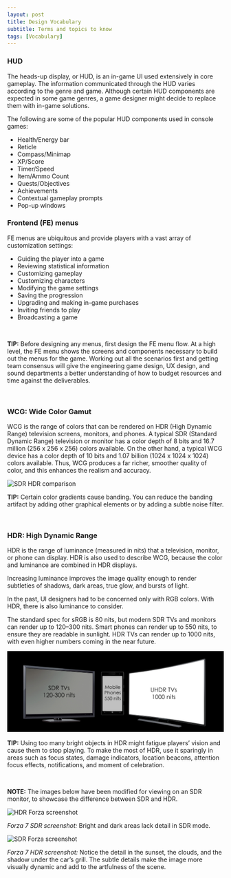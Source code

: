 ```yaml
---
layout: post
title: Design Vocabulary
subtitle: Terms and topics to know
tags: [Vocabulary]
---
```



### HUD
The heads-up display, or HUD, is an in-game UI used extensively in core gameplay. The information communicated through the HUD varies according to the genre and game. Although certain HUD components are expected in some game genres, a game designer might decide to replace them with in-game solutions.

The following are some of the popular HUD components used in console games: 
- Health/Energy bar
- Reticle
- Compass/Minimap
- XP/Score
- Timer/Speed
- Item/Ammo Count
- Quests/Objectives
- Achievements
- Contextual gameplay prompts
- Pop-up windows

### Frontend (FE) menus
FE menus are ubiquitous and provide players with a vast array of customization settings:
- Guiding the player into a game
- Reviewing statistical information
- Customizing gameplay
- Customizing characters
- Modifying the game settings
- Saving the progression
- Upgrading and making in-game purchases
- Inviting friends to play
- Broadcasting a game

<br>

**TIP:** Before designing any menus, first design the FE menu flow. At a high level, the FE menu shows the screens and components necessary to build out the menus for the game. Working out all the scenarios first and getting team consensus will give the engineering game design, UX design, and sound departments a better understanding of how to budget resources and time against the deliverables.

<br>

### WCG: Wide Color Gamut
WCG is the range of colors that can be rendered on HDR (High Dynamic Range) television screens, monitors, and phones. A typical SDR (Standard Dynamic Range) television or monitor has a color depth of 8 bits and 16.7 million (256 x 256 x 256) colors available. On the other hand, a typical WCG device has a color depth of 10 bits and 1.07 billion (1024 x 1024 x 1024) colors available. Thus, WCG produces a far richer, smoother quality of color, and this enhances the realism and accuracy.

![SDR HDR comparison](img/SDR_HDR_Comparison.jpg)

**TIP:** Certain color gradients cause banding. You can reduce the banding artifact by adding other graphical elements or by adding a subtle noise filter.

<br>

### HDR: High Dynamic Range
HDR is the range of luminance (measured in nits) that a television, monitor, or phone can display. HDR is also used to describe WCG, because the color and luminance are combined in HDR displays.

Increasing luminance improves the image quality enough to render subtleties of shadows, dark areas, true glow, and bursts of light.

In the past, UI designers had to be concerned only with RGB colors. With HDR, there is also luminance to consider. 

The standard spec for sRGB is 80 nits, but modern SDR TVs and monitors can render up to 120–300 nits. Smart phones can render up to 550 nits, to ensure they are readable in sunlight. HDR TVs can render up to 1000 nits, with even higher numbers coming in the near future.

![NIT output](img/HDR_Devices.jpg)

**TIP:** Using too many bright objects in HDR might fatigue players’ vision and cause them to stop playing. To make the most of HDR, use it sparingly in areas such as focus states, damage indicators, location beacons, attention focus effects, notifications, and moment of celebration.

<br>

**NOTE:** The images below have been modified for viewing on an SDR monitor, to showcase the difference between SDR and HDR. 

![HDR Forza screenshot](img/Forza7_SDR.png)

_Forza 7 SDR screenshot:_ Bright and dark areas lack detail in SDR mode.

![SDR Forza screenshot](img/Forza7_HDR.jpg)

_Forza 7 HDR screenshot:_ Notice the detail in the sunset, the clouds, and the shadow under the car’s grill. The subtle details make the image more visually dynamic and add to the artfulness of the scene.
